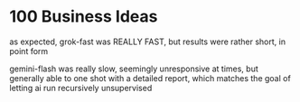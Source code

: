 # 100 Business Ideas

as expected, grok-fast was REALLY FAST, but results were rather short, in point form

gemini-flash was really slow, seemingly unresponsive at times, but generally able to one shot with a detailed report, which matches the goal of letting ai run recursively unsupervised


